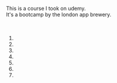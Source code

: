 This is a course I took on udemy.<br>
It's a bootcamp by the london app brewery.<br>
<br>
<br>
<ol>
<li></li>
<li></li>
<li></li>
<li></li>
<li></li>
<li></li>
<li></li>
</ol>
